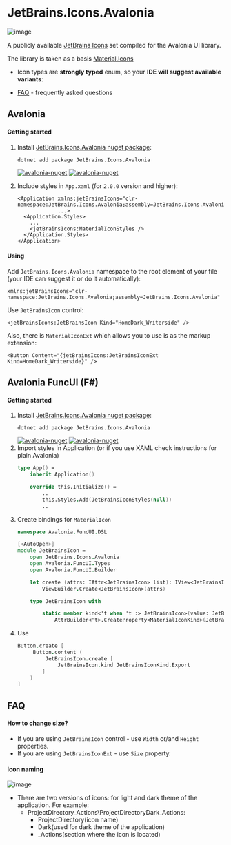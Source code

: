[avalonia-nuget]: https://www.nuget.org/packages/FibonacciFox.JetBrains.Icons.Avalonia/

# JetBrains.Icons.Avalonia

![image](https://github.com/FibonacciFox/JetBrains.Icons.Avalonia/blob/master/images/Int%20UI%20Icons%20(Community).png)

A publicly available [JetBrains Icons](https://www.figma.com/design/dDuoqLa6sW4MISvLc4VXQv/Int-UI-Icons-(Community)?node-id=5590-50545&t=WoQ9WTc04dKJvcnu-1) set compiled for the Avalonia UI library.

The library is taken as a basis [Material.Icons](https://github.com/SKProCH/Material.Icons/blob/master/README.md)

- Icon types are **strongly typed** enum, so your **IDE will suggest available variants**:  

- [FAQ](#faq) - frequently asked questions



## Avalonia
#### Getting started
1. Install [JetBrains.Icons.Avalonia nuget package](https://www.nuget.org/packages/FibonacciFox.JetBrains.Icons.Avalonia/):
    ```shell
    dotnet add package JetBrains.Icons.Avalonia
    ```
   [![avalonia-nuget](https://img.shields.io/nuget/v/FibonacciFox.JetBrains.Icons.Avalonia?label=JetBrains.Icons.Avalonia&style=flat-square)][avalonia-nuget]
   [![avalonia-nuget](https://img.shields.io/nuget/dt/FibonacciFox.JetBrains.Icons.Avalonia?color=blue&label=Downloads&style=flat-square)][avalonia-nuget]

2. Include styles in `App.xaml` (for `2.0.0` version and higher):
    ```xaml
    <Application xmlns:jetBrainsIcons="clr-namespace:JetBrains.Icons.Avalonia;assembly=JetBrains.Icons.Avalonia" 
                 ...>
      <Application.Styles>
        ...
        <jetBrainsIcons:MaterialIconStyles />
      </Application.Styles>
    </Application>
    ```
#### Using
Add `JetBrains.Icons.Avalonia` namespace to the root element of your file (your IDE can suggest it or do it automatically):
```
xmlns:jetBrainsIcons="clr-namespace:JetBrains.Icons.Avalonia;assembly=JetBrains.Icons.Avalonia"
```
Use `JetBrainsIcon` control:
```xaml
<jetBrainsIcons:JetBrainsIcon Kind="HomeDark_Writerside" />
```

Also, there is `MaterialIconExt` which allows you to use is as the markup extension:
```xaml
<Button Content="{jetBrainsIcons:JetBrainsIconExt Kind=HomeDark_Writerside}" />
```

## Avalonia FuncUI (F#)
#### Getting started
1. Install [JetBrains.Icons.Avalonia nuget package](https://www.nuget.org/packages/JetBrains.Icons.Avalonia/):
    ```shell
    dotnet add package JetBrains.Icons.Avalonia
    ```
   [![avalonia-nuget](https://img.shields.io/nuget/v/FibonacciFox.JetBrains.Icons.Avalonia?label=JetBrains.Icons.Avalonia&style=flat-square)][avalonia-nuget]
   [![avalonia-nuget](https://img.shields.io/nuget/dt/FibonacciFox.JetBrains.Icons.Avalonia?color=blue&label=Downloads&style=flat-square)][avalonia-nuget]
2. Import styles in Application (or if you use XAML check instructions for plain Avalonia)
    ```fsharp
    type App() =
        inherit Application()
    
        override this.Initialize() =
            ..
            this.Styles.Add(JetBrainsIconStyles(null))
            ..
    ```
3. Create bindings for `MaterialIcon`
    ```fsharp
    namespace Avalonia.FuncUI.DSL
    
    [<AutoOpen>]
    module JetBrainsIcon =
        open JetBrains.Icons.Avalonia
        open Avalonia.FuncUI.Types
        open Avalonia.FuncUI.Builder
    
        let create (attrs: IAttr<JetBrainsIcon> list): IView<JetBrainsIcon> =
            ViewBuilder.Create<JetBrainsIcon>(attrs)
    
        type JetBrainsIcon with
    
            static member kind<'t when 't :> JetBrainsIcon>(value: JetBrainsIconKind) : IAttr<'t> =
                AttrBuilder<'t>.CreateProperty<MaterialIconKind>(JetBrainsIcon.KindProperty, value, ValueNone)
    ```
4. Use
    ```fsharp
    Button.create [
         Button.content (
             JetBrainsIcon.create [
                 JetBrainsIcon.kind JetBrainsIconKind.Export
            ]
        )
    ]
    ```
   
## FAQ
#### How to change size?
- If you are using `JetBrainsIcon` control - use `Width` or/and `Height` properties.
- If you are using `JetBrainsIconExt` - use `Size` property.

#### Icon naming

![image](https://github.com/FibonacciFox/JetBrains.Icons.Avalonia/blob/master/images/Actions.png)

- There are two versions of icons: for light and dark theme of the application. For example:
  - ProjectDirectory_Actions\ProjectDirectoryDark_Actions:
    - ProjectDirectory(icon name)
    - Dark(used for dark theme of the application)
    - _Actions(section where the icon is located)

